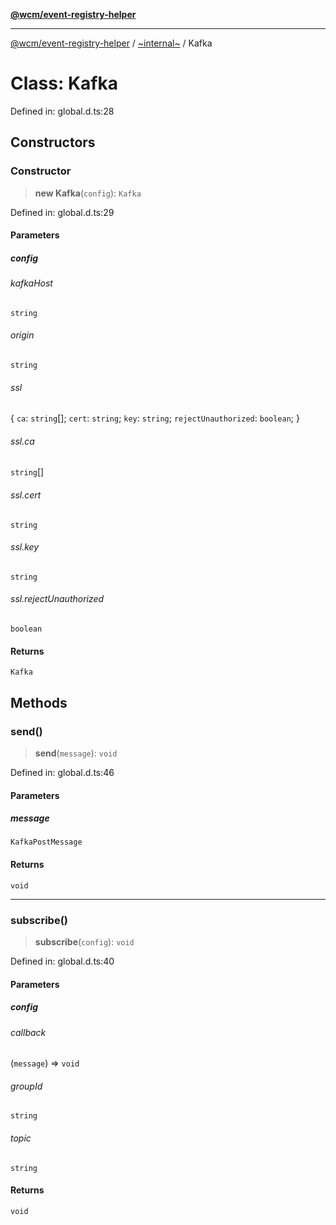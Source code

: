 [**@wcm/event-registry-helper**](../../README.md)

***

[@wcm/event-registry-helper](../../globals.md) / [~internal~](../README.md) / Kafka

# Class: Kafka

Defined in: global.d.ts:28

## Constructors

### Constructor

> **new Kafka**(`config`): `Kafka`

Defined in: global.d.ts:29

#### Parameters

##### config

###### kafkaHost

`string`

###### origin

`string`

###### ssl

\{ `ca`: `string`[]; `cert`: `string`; `key`: `string`; `rejectUnauthorized`: `boolean`; \}

###### ssl.ca

`string`[]

###### ssl.cert

`string`

###### ssl.key

`string`

###### ssl.rejectUnauthorized

`boolean`

#### Returns

`Kafka`

## Methods

### send()

> **send**(`message`): `void`

Defined in: global.d.ts:46

#### Parameters

##### message

`KafkaPostMessage`

#### Returns

`void`

***

### subscribe()

> **subscribe**(`config`): `void`

Defined in: global.d.ts:40

#### Parameters

##### config

###### callback

(`message`) => `void`

###### groupId

`string`

###### topic

`string`

#### Returns

`void`
